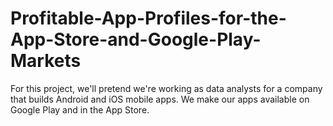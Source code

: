 # Profitable-App-Profiles-for-the-App-Store-and-Google-Play-Markets

For this project, we'll pretend we're working as data analysts for a company that builds Android and iOS mobile apps. We make our apps available on Google Play and in the App Store.

